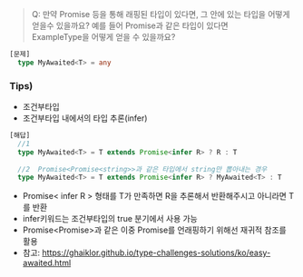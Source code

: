 > Q: 만약 Promise 등을 통해 래핑된 타입이 있다면, 그 안에 있는 타입을 어떻게 얻을수 있을까요? 예를 들어 Promise<ExampleType>과 같은 타입이 있다면   
  ExampleType을 어떻게 얻을 수 있을까요?
```ts
[문제]
  type MyAwaited<T> = any
```  
  
 ###  Tips)
 - 조건부타입 
 - 조건부타입 내에서의 타입 추론(infer)
 

```ts
[해답]
  //1 
  type MyAwaited<T> = T extends Promise<infer R> ? R : T
  
  //2  Promise<Promise<string>>과 같은 타입에서 string만 뽑아내는 경우 
  type MyAwaited<T> = T extends Promise<infer R> ? MyAwaited<T> : T

  ```
- Promise< infer R > 형태를 T가 만족하면 R을 추론해서 반환해주시고 아니라면 T를 반환
- infer키워드는 조건부타입의 true 분기에서 사용 가능
- Promise<Promise<string>>과 같은 이중 Promise를 언래핑하기 위해선 재귀적 참조를 활용
- 참고: https://ghaiklor.github.io/type-challenges-solutions/ko/easy-awaited.html
